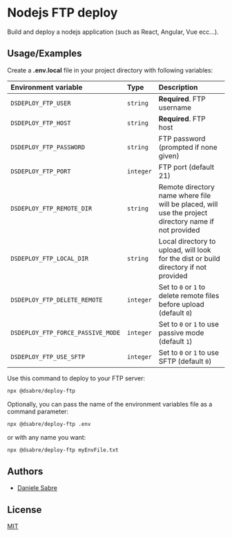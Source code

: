 
# Nodejs FTP deploy

Build and deploy a nodejs application (such as React, Angular, Vue ecc...).


## Usage/Examples

Create a **.env.local** file in your project directory with following variables:

| Environment variable              | Type       | Description                                                                                          |
| :-------------------------------- | :--------- | :--------------------------------------------------------------------------------------------------- |
| `DSDEPLOY_FTP_USER`               | `string`   | **Required**. FTP username                                                                           |
| `DSDEPLOY_FTP_HOST`               | `string`   | **Required**. FTP host                                                                               |
| `DSDEPLOY_FTP_PASSWORD`           | `string`   | FTP password (prompted if none given)                                                                |
| `DSDEPLOY_FTP_PORT`               | `integer`  | FTP port (default 21)                                                                                |
| `DSDEPLOY_FTP_REMOTE_DIR`         | `string`   | Remote directory name where file will be placed, will use the project directory name if not provided |
| `DSDEPLOY_FTP_LOCAL_DIR`          | `string`   | Local directory to upload, will look for the dist or build directory if not provided                 |
| `DSDEPLOY_FTP_DELETE_REMOTE`      | `integer`  | Set to `0` or `1` to delete remote files before upload (default `0`)                                 |
| `DSDEPLOY_FTP_FORCE_PASSIVE_MODE` | `integer`  | Set to `0` or `1` to use passive mode (default `1`)                                                  |
| `DSDEPLOY_FTP_USE_SFTP`           | `integer`  | Set to `0` or `1` to use SFTP (default `0`)                                                          |

Use this command to deploy to your FTP server:

```bash
npx @dsabre/deploy-ftp
```

Optionally, you can pass the name of the environment variables file as a command parameter:

```bash
npx @dsabre/deploy-ftp .env
```

or with any name you want:

```bash
npx @dsabre/deploy-ftp myEnvFile.txt
```


## Authors

- [Daniele Sabre](https://github.com/dsabre)


## License

[MIT](https://choosealicense.com/licenses/mit/)
